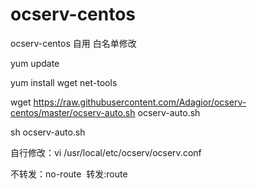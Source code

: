 # ocserv-centos
ocserv-centos 自用
白名单修改

yum update

yum install wget net-tools

wget https://raw.githubusercontent.com/Adagior/ocserv-centos/master/ocserv-auto.sh ocserv-auto.sh

sh ocserv-auto.sh

自行修改：vi /usr/local/etc/ocserv/ocserv.conf

不转发：no-route  转发:route
